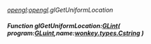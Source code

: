 _[opengl](../../modules/opengl/opengl-module.md):[opengl](../../modules/opengl/opengl-module.md).glGetUniformLocation_
##### Function glGetUniformLocation:[GLint](../../modules/opengl/opengl-glint.md)( program:[GLuint](../../modules/opengl/opengl-gluint.md),name:[wonkey.types.Cstring](../../modules/wonkey/wonkey-types-cstring.md) )
